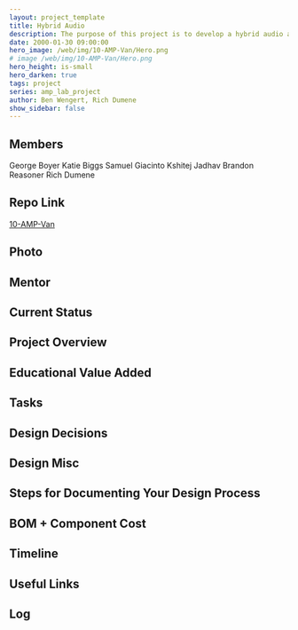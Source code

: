 ```yaml
---
layout: project_template
title: Hybrid Audio
description: The purpose of this project is to develop a hybrid audio amplifier using a Class AB push pull style for higher frequencies, and Class D switching style for the lower frequencies.The method for doing this will be to simplify, modularize, then go into detail and learn. 
date: 2000-01-30 09:00:00
hero_image: /web/img/10-AMP-Van/Hero.png
# image /web/img/10-AMP-Van/Hero.png
hero_height: is-small
hero_darken: true
tags: project
series: amp_lab_project
author: Ben Wengert, Rich Dumene
show_sidebar: false
---
```




## Members
George Boyer
Katie Biggs
Samuel Giacinto
Kshitej Jadhav
Brandon Reasoner
Rich Dumene

## Repo Link
<a class="button is-link" href="https://github.com/Amp-Lab-at-VT/10-AMP-Van" >10-AMP-Van</a>

## Photo

## Mentor

## Current Status

## Project Overview


## Educational Value Added


## Tasks

## Design Decisions

## Design Misc

## Steps for Documenting Your Design Process

## BOM + Component Cost

## Timeline

## Useful Links

## Log
            